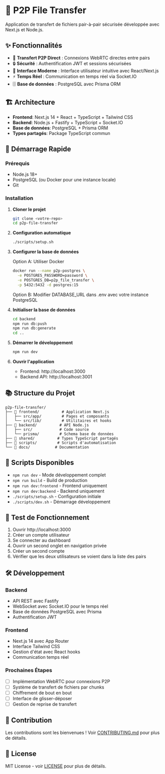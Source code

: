 # 🚀 P2P File Transfer

Application de transfert de fichiers pair-à-pair sécurisée développée avec Next.js et Node.js.

## ✨ Fonctionnalités

- 🔄 **Transfert P2P Direct** : Connexions WebRTC directes entre pairs
- 🔒 **Sécurité** : Authentification JWT et sessions sécurisées
- 📁 **Interface Moderne** : Interface utilisateur intuitive avec React/Next.js
- ⚡ **Temps Réel** : Communication en temps réel via Socket.IO
- 🗄️ **Base de données** : PostgreSQL avec Prisma ORM

## 🏗️ Architecture

- **Frontend**: Next.js 14 + React + TypeScript + Tailwind CSS
- **Backend**: Node.js + Fastify + TypeScript + Socket.IO  
- **Base de données**: PostgreSQL + Prisma ORM
- **Types partagés**: Package TypeScript commun

## 🚀 Démarrage Rapide

### Prérequis

- Node.js 18+
- PostgreSQL (ou Docker pour une instance locale)
- Git

### Installation

1. **Cloner le projet**
   ```bash
   git clone <votre-repo>
   cd p2p-file-transfer
   ```

2. **Configuration automatique**
   ```bash
   ./scripts/setup.sh
   ```

3. **Configurer la base de données**
   
   Option A: Utiliser Docker
   ```bash
   docker run --name p2p-postgres \
     -e POSTGRES_PASSWORD=password \
     -e POSTGRES_DB=p2p_file_transfer \
     -p 5432:5432 -d postgres:15
   ```
   
   Option B: Modifier DATABASE_URL dans .env avec votre instance PostgreSQL

4. **Initialiser la base de données**
   ```bash
   cd backend
   npm run db:push
   npm run db:generate
   cd ..
   ```

5. **Démarrer le développement**
   ```bash
   npm run dev
   ```

6. **Ouvrir l'application**
   - Frontend: http://localhost:3000
   - Backend API: http://localhost:3001

## 📚 Structure du Projet

```
p2p-file-transfer/
├── 📁 frontend/          # Application Next.js
│   ├── src/app/         # Pages et composants
│   └── src/lib/         # Utilitaires et hooks
├── 📁 backend/          # API Node.js
│   ├── src/            # Code source
│   └── prisma/         # Schema base de données
├── 📁 shared/          # Types TypeScript partagés
├── 📁 scripts/         # Scripts d'automatisation
└── 📁 docs/           # Documentation
```

## 🔧 Scripts Disponibles

- `npm run dev` - Mode développement complet
- `npm run build` - Build de production
- `npm run dev:frontend` - Frontend uniquement
- `npm run dev:backend` - Backend uniquement
- `./scripts/setup.sh` - Configuration initiale
- `./scripts/dev.sh` - Démarrage développement

## 🧪 Test de Fonctionnement

1. Ouvrir http://localhost:3000
2. Créer un compte utilisateur
3. Se connecter au dashboard
4. Ouvrir un second onglet en navigation privée
5. Créer un second compte
6. Vérifier que les deux utilisateurs se voient dans la liste des pairs

## 🛠️ Développement

### Backend
- API REST avec Fastify
- WebSocket avec Socket.IO pour le temps réel
- Base de données PostgreSQL avec Prisma
- Authentification JWT

### Frontend  
- Next.js 14 avec App Router
- Interface Tailwind CSS
- Gestion d'état avec React hooks
- Communication temps réel

### Prochaines Étapes
- [ ] Implémentation WebRTC pour connexions P2P
- [ ] Système de transfert de fichiers par chunks
- [ ] Chiffrement de bout en bout
- [ ] Interface de glisser-déposer
- [ ] Gestion de reprise de transfert

## 🤝 Contribution

Les contributions sont les bienvenues ! Voir [CONTRIBUTING.md](CONTRIBUTING.md) pour plus de détails.

## 📄 License

MIT License - voir [LICENSE](LICENSE) pour plus de détails.
